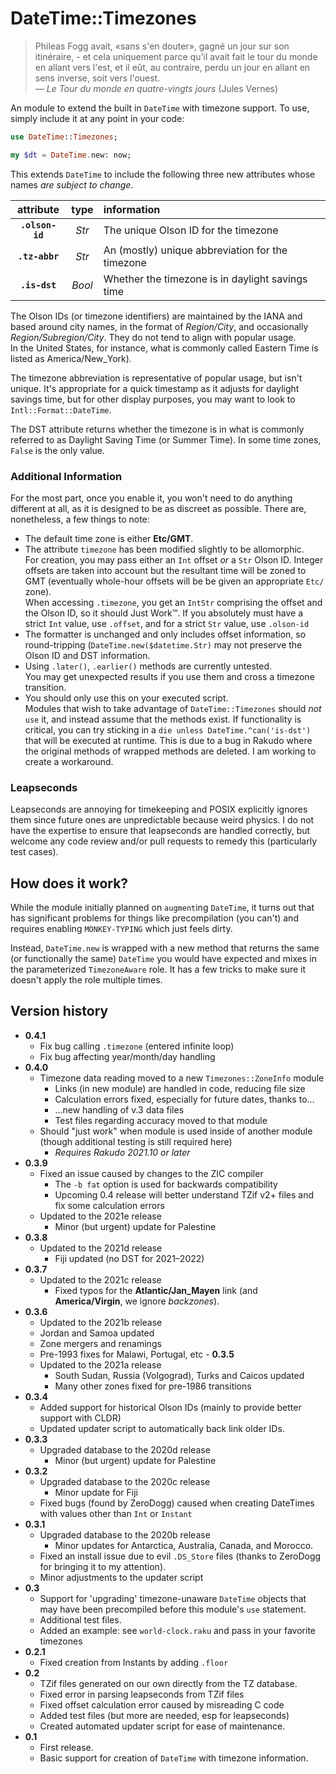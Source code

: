 # DateTime::Timezones

> Phileas Fogg avait, «sans s'en douter», gagné un jour sur son itinéraire, - et cela uniquement parce qu'il avait fait le tour du monde en allant vers l'est, et il eût, au contraire, perdu un jour en allant en sens inverse, soit vers l'ouest.  
> — *Le Tour du monde en quatre-vingts jours* (Jules Vernes)

An module to extend the built in `DateTime` with timezone support.
To use, simply include it at any point in your code:

```raku 
use DateTime::Timezones;

my $dt = DateTime.new: now;
```

This extends `DateTime` to include the following three new attributes whose names *are subject to change*.

|    attribute    |  type  | information                                      |
|:---------------:|:------:|:-------------------------------------------------|
| **`.olson-id`** | *Str*  | The unique Olson ID for the timezone             |
| **`.tz-abbr`**  | *Str*  | An (mostly) unique abbreviation for the timezone |
|  **`.is-dst`**  | *Bool* | Whether the timezone is in daylight savings time |

The Olson IDs (or timezone identifiers) are maintained by the IANA and based around city names, in the format of *Region/City*, and occasionally *Region/Subregion/City*.
They do not tend to align with popular usage.  
In the United States, for instance, what is commonly called Eastern Time is listed as America/New_York).

The timezone abbreviation is representative of popular usage, but isn't unique.
It's appropriate for a quick timestamp as it adjusts for daylight savings time, but for other display purposes, you may want to look to `Intl::Format::DateTime`.

The DST attribute returns whether the timezone is in what is commonly referred to as Daylight Saving Time (or Summer Time).
In some time zones, `False` is the only value.

### Additional Information
For the most part, once you enable it, you won't need to do anything different at all, as it is designed to be as discreet as possible.
There are, nonetheless, a few things to note:

* The default time zone is either **Etc/GMT**.
* The attribute `timezone` has been modified slightly to be allomorphic.  
  For creation, you may pass either an `Int` offset *or* a `Str` Olson ID.
  Integer offsets are taken into account but the resultant time will be zoned to GMT (eventually whole-hour offsets will be be given an appropriate `Etc/` zone).  
  When accessing `.timezone`, you get an `IntStr` comprising the offset and the Olson ID, so it should Just Work™.
  If you absolutely must have a strict `Int` value, use `.offset`, and for a strict `Str` value, use `.olson-id`
* The formatter is unchanged and only includes offset information, so round-tripping (`DateTime.new($datetime.Str)` may not preserve the Olson ID and DST information.
* Using `.later()`, `.earlier()` methods are currently untested.  
  You may get unexpected results if you use them and cross a timezone transition.
* You should only use this on your executed script.  
  Modules that wish to take advantage of `DateTime::Timezones` should *not* `use` it, and instead assume that the methods exist.
  If functionality is critical, you can try sticking in a `die unless DateTime.^can('is-dst')` that will be executed at runtime.
  This is due to a bug in Rakudo where the original methods of wrapped methods are deleted.  I am working to create a workaround.

### Leapseconds

Leapseconds are annoying for timekeeping and POSIX explicitly ignores them since future ones are unpredictable because weird physics.
I do not have the expertise to ensure that leapseconds are handled correctly, but welcome any code review and/or pull requests to remedy this (particularly test cases).

## How does it work?

While the module initially planned on `augment`ing `DateTime`, it turns out that has significant problems for things like precompilation (you can't) and requires enabling `MONKEY-TYPING` which just feels dirty.

Instead, `DateTime.new` is wrapped with a new method that returns the same (or functionally the same) `DateTime` you would have expected and mixes in the parameterized `TimezoneAware` role.
It has a few tricks to make sure it doesn't apply the role multiple times.

## Version history
  - **0.4.1**
    - Fix bug calling `.timezone` (entered infinite loop)
    - Fix bug affecting year/month/day handling
  - **0.4.0**
    - Timezone data reading moved to a new `Timezones::ZoneInfo` module 
      - Links (in new module) are handled in code, reducing file size
      - Calculation errors fixed, especially for future dates, thanks to...
      - ...new handling of v.3 data files
      - Test files regarding accuracy moved to that module
    - Should "just work" when module is used inside of another module (though additional testing is still required here)
      - *Requires Rakudo 2021.10 or later*
  - **0.3.9**
    - Fixed an issue caused by changes to the ZIC compiler
      - The `-b fat` option is used for backwards compatibility
      - Upcoming 0.4 release will better understand TZif v2+ files and fix some calculation errors
    - Updated to the 2021e release
      - Minor (but urgent) update for Palestine
  - **0.3.8**
    - Updated to the 2021d release
      - Fiji updated (no DST for 2021–2022)
  - **0.3.7**
    - Updated to the 2021c release
      - Fixed typos for the **Atlantic/Jan_Mayen** link (and **America/Virgin**, we ignore *backzones*).
  - **0.3.6**
      - Updated to the 2021b release
      - Jordan and Samoa updated
      - Zone mergers and renamings
      - Pre-1993 fixes for Malawi, Portugal, etc  - **0.3.5**
    - Updated to the 2021a release
      - South Sudan, Russia (Volgograd), Turks and Caicos updated
      - Many other zones fixed for pre-1986 transitions
  - **0.3.4**
    - Added support for historical Olson IDs (mainly to provide better support with CLDR)
    - Updated updater script to automatically back link older IDs.
  - **0.3.3**
    - Upgraded database to the 2020d release
      - Minor (but urgent) update for Palestine 
  - **0.3.2**
    - Upgraded database to the 2020c release
      - Minor update for Fiji 
    - Fixed bugs (found by ZeroDogg) caused when creating DateTimes with values other than `Int` or `Instant`
  - **0.3.1**
    - Upgraded database to the 2020b release
      - Minor updates for Antarctica, Australia, Canada, and Morocco.
    - Fixed an install issue due to evil `.DS_Store` files (thanks to ZeroDogg for bringing it to my attention).
    - Minor adjustments to the updater script 
  - **0.3**  
    - Support for 'upgrading' timezone-unaware `DateTime` objects that may have been precompiled before this module's `use` statement.
    - Additional test files.
    - Added an example: see `world-clock.raku` and pass in your favorite timezones
  - **0.2.1**  
    - Fixed creation from Instants by adding `.floor`
  - **0.2**  
    - TZif files generated on our own directly from the TZ database.
    - Fixed error in parsing leapseconds from TZif files
    - Fixed offset calculation error caused by misreading C code
    - Added test files (but more are needed, esp for leapseconds)
    - Created automated updater script for ease of maintenance.
  - **0.1**  
    - First release.
    - Basic support for creation of `DateTime` with timezone information.